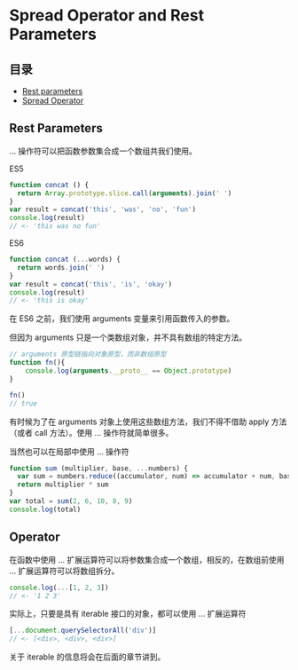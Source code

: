 # Spread Operator and Rest Parameters
## 目录
- [Rest parameters](#RestParameters)
- [Spread Operator](#SpreadOperator)
## Rest Parameters
... 操作符可以把函数参数集合成一个数组共我们使用。

ES5
``` javaScript
function concat () {
  return Array.prototype.slice.call(arguments).join(' ')
}
var result = concat('this', 'was', 'no', 'fun')
console.log(result)
// <- 'this was no fun'
```
ES6
``` javaScript
function concat (...words) {
  return words.join(' ')
}
var result = concat('this', 'is', 'okay')
console.log(result)
// <- 'this is okay'
```
在 ES6 之前，我们使用 arguments 变量来引用函数传入的参数。

但因为 arguments 只是一个类数组对象，并不具有数组的特定方法。

``` javaScript
// arguments 原型链指向对象原型，而非数组原型
function fn(){
    console.log(arguments.__proto__ == Object.prototype)
}

fn()
// true
```

有时候为了在 arguments 对象上使用这些数组方法，我们不得不借助 apply 方法（或者 call 方法）。使用 ... 操作符就简单很多。

当然也可以在局部中使用 ... 操作符
``` javaScript
function sum (multiplier, base, ...numbers) {
  var sum = numbers.reduce((accumulator, num) => accumulator + num, base)
  return multiplier * sum
}
var total = sum(2, 6, 10, 8, 9)
console.log(total)
```
## Operator
在函数中使用 ... 扩展运算符可以将参数集合成一个数组，相反的，在数组前使用 ... 扩展运算符可以将数组拆分。
``` javaScript
console.log(...[1, 2, 3])
// <- '1 2 3'
``` 
实际上，只要是具有 iterable 接口的对象，都可以使用  ... 扩展运算符
``` javaScript
[...document.querySelectorAll('div')]
// <- [<div>, <div>, <div>]
```

关于 iterable 的信息将会在后面的章节讲到。 